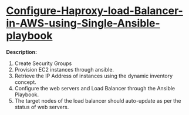 # [ Configure-Haproxy-load-Balancer-in-AWS-using-Single-Ansible-playbook ](https://rohitraut3366.medium.com/deploying-web-servers-haproxy-load-balancer-on-aws-using-ansible-playbook-9ff64b8e5420)
**Description:**
1. Create Security Groups
2. Provision EC2 instances through ansible.
3. Retrieve the IP Address of instances using the dynamic inventory concept.
4. Configure the web servers and Load Balancer through the Ansible Playbook.
5. The target nodes of the load balancer should auto-update as per the status of web servers.
